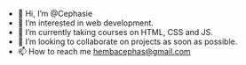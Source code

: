- 👋 Hi, I’m @Cephasie
- 👀 I’m interested in web development.
- 🌱 I’m currently taking courses on HTML, CSS and JS.
- 💞️ I’m looking to collaborate on projects as soon as possible.
- 📫 How to reach me hembacephas@gmail.com
